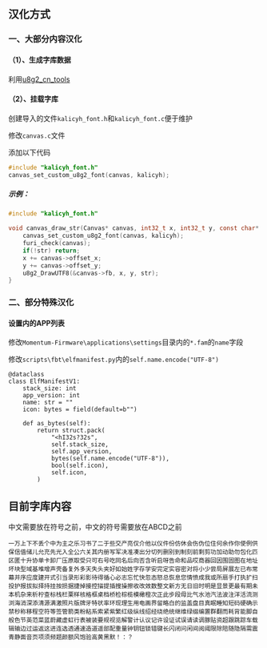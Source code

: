 ## 汉化方式

### 一、大部分内容汉化

#### （1）、生成字库数据

利用[u8g2_cn_tools](https://github.com/kalicyh/u8g2_cn_tools)

#### （2）、挂载字库

创建导入的文件`kalicyh_font.h`和`kalicyh_font.c`便于维护

修改`canvas.c`文件

添加以下代码
```C
#include "kalicyh_font.h"
canvas_set_custom_u8g2_font(canvas, kalicyh);
```

##### 示例：
```C
#include "kalicyh_font.h"

void canvas_draw_str(Canvas* canvas, int32_t x, int32_t y, const char* str) {
    canvas_set_custom_u8g2_font(canvas, kalicyh);
    furi_check(canvas);
    if(!str) return;
    x += canvas->offset_x;
    y += canvas->offset_y;
    u8g2_DrawUTF8(&canvas->fb, x, y, str);
}
```

### 二、部分特殊汉化

#### 设置内的APP列表

修改`Momentum-Firmware\applications\settings`目录内的`*.fam`的`name`字段

修改`scripts\fbt\elfmanifest.py`内的`self.name.encode("UTF-8")`

```PY
@dataclass
class ElfManifestV1:
    stack_size: int
    app_version: int
    name: str = ""
    icon: bytes = field(default=b"")

    def as_bytes(self):
        return struct.pack(
            "<hI32s?32s",
            self.stack_size,
            self.app_version,
            bytes(self.name.encode("UTF-8")),
            bool(self.icon),
            self.icon,
        )
```

## 目前字库内容

中文需要放在符号之前，中文的符号需要放在ABCD之前

```
一万上下不丢个中为主之乐习书了二于些交产亮仅介他以仪件份仿休会伤伪位住何余作你使例供保信值储儿允充先光入全公六关其内册写军决准凑出分切列删别到制刻前剩剪功加动助勿包化匹区匿十升协单卡卸厂压原取受只可右号吃同名后向否含听启呀告命和品哎商器回因围固图在地址坏块型域基堆增声壳备复外多天失头夹好如始姓字存学安完定实容密对将小少尝局屏展左已布常幕并序应度建开式引当录形彩影待得循心必志忘忙快忽态怒总恢息您情愤成我或所扇手打执扩扫投护报拔拟择持挂按损据捷掉接控描提插搜操擦收改效数整文新方无日旧时明是显景更最有期未本机杂来析柠查标栈栏栗样核格框桌档桥检棕榄模橄橙次正此步段母比气水池汽法波注洋活流测浏海消深添清源满激照片版牌牙特状率环现理生用电画界留略白的监盖盘目真眠睡知短码硬确示禁秒称移程空符等签管箭类粉粘系索紧紫繁红级纵线绍经绕绝统继维绿缀编置群翻而耗背能脚自般色节英范菜蓝蔚藏虚虹行表被装要规视览解警计认议记许设证试误请读调豚贴资超跟跳踪车载辑输边过运返这进连选透通速造道遥部配重量钟钥钮锁错键长闪闭问闲间阅阈限除陪随隐隔需震青静面音页项须频题颜额风饱验高黄黑默！：？
```
